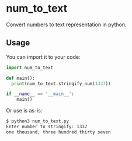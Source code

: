 # num_to_text
Convert numbers to text representation in python.

## Usage
You can import it to your code:
```py
import num_to_text

def main():
  print(num_to_text.stringify_num(1337))

if __name__ == '__main__':
	main()
```
Or use is as-is:
```sh
$ python3 num_to_text.py
Enter number to stringify: 1337
one thousand, three hundred thirty seven
```
